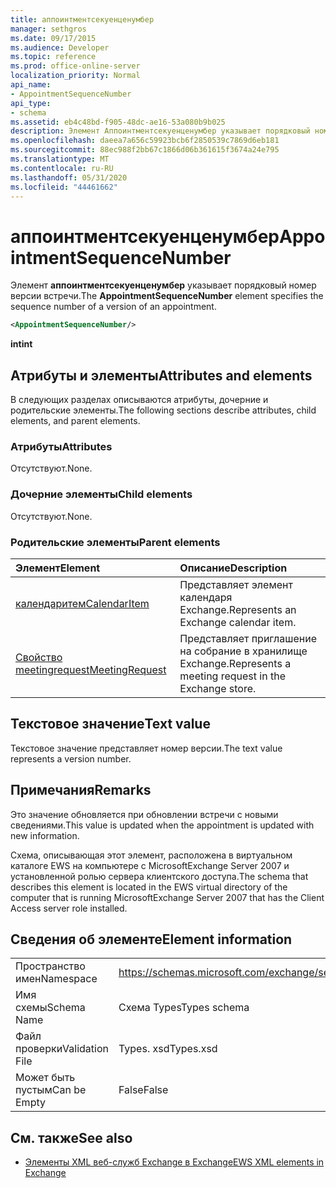 ```yaml
---
title: аппоинтментсекуенценумбер
manager: sethgros
ms.date: 09/17/2015
ms.audience: Developer
ms.topic: reference
ms.prod: office-online-server
localization_priority: Normal
api_name:
- AppointmentSequenceNumber
api_type:
- schema
ms.assetid: eb4c48bd-f905-48dc-ae16-53a080b9b025
description: Элемент Аппоинтментсекуенценумбер указывает порядковый номер версии встречи.
ms.openlocfilehash: daeea7a656c59923bcb6f2850539c7869d6eb181
ms.sourcegitcommit: 88ec988f2bb67c1866d06b361615f3674a24e795
ms.translationtype: MT
ms.contentlocale: ru-RU
ms.lasthandoff: 05/31/2020
ms.locfileid: "44461662"
---
```

# <a name="appointmentsequencenumber"></a><span data-ttu-id="e2bc8-103">аппоинтментсекуенценумбер</span><span class="sxs-lookup"><span data-stu-id="e2bc8-103">AppointmentSequenceNumber</span></span>

<span data-ttu-id="e2bc8-104">Элемент **аппоинтментсекуенценумбер** указывает порядковый номер версии встречи.</span><span class="sxs-lookup"><span data-stu-id="e2bc8-104">The **AppointmentSequenceNumber** element specifies the sequence number of a version of an appointment.</span></span> 
  
```xml
<AppointmentSequenceNumber/>
```

 <span data-ttu-id="e2bc8-105">**int**</span><span class="sxs-lookup"><span data-stu-id="e2bc8-105">**int**</span></span>
## <a name="attributes-and-elements"></a><span data-ttu-id="e2bc8-106">Атрибуты и элементы</span><span class="sxs-lookup"><span data-stu-id="e2bc8-106">Attributes and elements</span></span>

<span data-ttu-id="e2bc8-107">В следующих разделах описываются атрибуты, дочерние и родительские элементы.</span><span class="sxs-lookup"><span data-stu-id="e2bc8-107">The following sections describe attributes, child elements, and parent elements.</span></span>
  
### <a name="attributes"></a><span data-ttu-id="e2bc8-108">Атрибуты</span><span class="sxs-lookup"><span data-stu-id="e2bc8-108">Attributes</span></span>

<span data-ttu-id="e2bc8-109">Отсутствуют.</span><span class="sxs-lookup"><span data-stu-id="e2bc8-109">None.</span></span>
  
### <a name="child-elements"></a><span data-ttu-id="e2bc8-110">Дочерние элементы</span><span class="sxs-lookup"><span data-stu-id="e2bc8-110">Child elements</span></span>

<span data-ttu-id="e2bc8-111">Отсутствуют.</span><span class="sxs-lookup"><span data-stu-id="e2bc8-111">None.</span></span>
  
### <a name="parent-elements"></a><span data-ttu-id="e2bc8-112">Родительские элементы</span><span class="sxs-lookup"><span data-stu-id="e2bc8-112">Parent elements</span></span>

|<span data-ttu-id="e2bc8-113">**Элемент**</span><span class="sxs-lookup"><span data-stu-id="e2bc8-113">**Element**</span></span>|<span data-ttu-id="e2bc8-114">**Описание**</span><span class="sxs-lookup"><span data-stu-id="e2bc8-114">**Description**</span></span>|
|:-----|:-----|
|[<span data-ttu-id="e2bc8-115">календаритем</span><span class="sxs-lookup"><span data-stu-id="e2bc8-115">CalendarItem</span></span>](calendaritem.md) <br/> |<span data-ttu-id="e2bc8-116">Представляет элемент календаря Exchange.</span><span class="sxs-lookup"><span data-stu-id="e2bc8-116">Represents an Exchange calendar item.</span></span>  <br/> |
|[<span data-ttu-id="e2bc8-117">Свойство meetingrequest</span><span class="sxs-lookup"><span data-stu-id="e2bc8-117">MeetingRequest</span></span>](meetingrequest.md) <br/> |<span data-ttu-id="e2bc8-118">Представляет приглашение на собрание в хранилище Exchange.</span><span class="sxs-lookup"><span data-stu-id="e2bc8-118">Represents a meeting request in the Exchange store.</span></span>  <br/> |
   
## <a name="text-value"></a><span data-ttu-id="e2bc8-119">Текстовое значение</span><span class="sxs-lookup"><span data-stu-id="e2bc8-119">Text value</span></span>

<span data-ttu-id="e2bc8-120">Текстовое значение представляет номер версии.</span><span class="sxs-lookup"><span data-stu-id="e2bc8-120">The text value represents a version number.</span></span>
  
## <a name="remarks"></a><span data-ttu-id="e2bc8-121">Примечания</span><span class="sxs-lookup"><span data-stu-id="e2bc8-121">Remarks</span></span>

<span data-ttu-id="e2bc8-122">Это значение обновляется при обновлении встречи с новыми сведениями.</span><span class="sxs-lookup"><span data-stu-id="e2bc8-122">This value is updated when the appointment is updated with new information.</span></span> 
  
<span data-ttu-id="e2bc8-123">Схема, описывающая этот элемент, расположена в виртуальном каталоге EWS на компьютере с MicrosoftExchange Server 2007 и установленной ролью сервера клиентского доступа.</span><span class="sxs-lookup"><span data-stu-id="e2bc8-123">The schema that describes this element is located in the EWS virtual directory of the computer that is running MicrosoftExchange Server 2007 that has the Client Access server role installed.</span></span>
  
## <a name="element-information"></a><span data-ttu-id="e2bc8-124">Сведения об элементе</span><span class="sxs-lookup"><span data-stu-id="e2bc8-124">Element information</span></span>

|||
|:-----|:-----|
|<span data-ttu-id="e2bc8-125">Пространство имен</span><span class="sxs-lookup"><span data-stu-id="e2bc8-125">Namespace</span></span>  <br/> |https://schemas.microsoft.com/exchange/services/2006/types  <br/> |
|<span data-ttu-id="e2bc8-126">Имя схемы</span><span class="sxs-lookup"><span data-stu-id="e2bc8-126">Schema Name</span></span>  <br/> |<span data-ttu-id="e2bc8-127">Схема Types</span><span class="sxs-lookup"><span data-stu-id="e2bc8-127">Types schema</span></span>  <br/> |
|<span data-ttu-id="e2bc8-128">Файл проверки</span><span class="sxs-lookup"><span data-stu-id="e2bc8-128">Validation File</span></span>  <br/> |<span data-ttu-id="e2bc8-129">Types. xsd</span><span class="sxs-lookup"><span data-stu-id="e2bc8-129">Types.xsd</span></span>  <br/> |
|<span data-ttu-id="e2bc8-130">Может быть пустым</span><span class="sxs-lookup"><span data-stu-id="e2bc8-130">Can be Empty</span></span>  <br/> |<span data-ttu-id="e2bc8-131">False</span><span class="sxs-lookup"><span data-stu-id="e2bc8-131">False</span></span>  <br/> |
   
## <a name="see-also"></a><span data-ttu-id="e2bc8-132">См. также</span><span class="sxs-lookup"><span data-stu-id="e2bc8-132">See also</span></span>

- [<span data-ttu-id="e2bc8-133">Элементы XML веб-служб Exchange в Exchange</span><span class="sxs-lookup"><span data-stu-id="e2bc8-133">EWS XML elements in Exchange</span></span>](ews-xml-elements-in-exchange.md)

